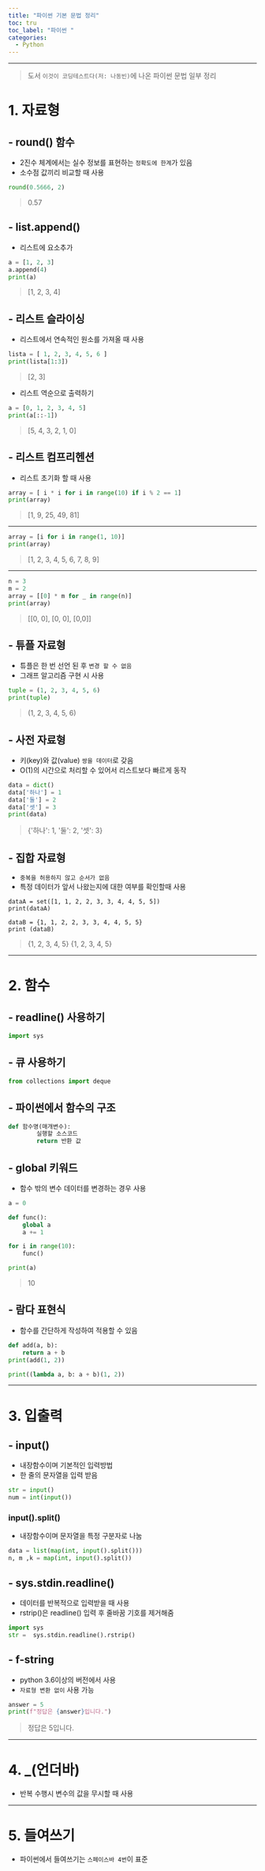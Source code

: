 ```yaml
---
title: "파이썬 기본 문법 정리"
toc: tru
toc_label: "파이썬 "
categories:
  - Python
---
```



---



> 도서 `이것이 코딩테스트다(저: 나동빈)`에 나온 파이썬 문법 일부 정리

# 1. 자료형

## - round() 함수

- 2진수 체계에서는 실수 정보를 표현하는 `정확도에 한계`가 있음
- 소수점 값끼리 비교할 때 사용

```python
round(0.5666, 2)
```

>0.57


## - list.append()

- 리스트에 요소추가

```python
a = [1, 2, 3]
a.append(4)
print(a)
```

> [1, 2, 3, 4]



## - 리스트 슬라이싱

- 리스트에서 연속적인 원소를 가져올 때 사용

```python
lista = [ 1, 2, 3, 4, 5, 6 ]
print(lista[1:3])
```

> [2, 3]
 

- 리스트 역순으로 출력하기

```python
a = [0, 1, 2, 3, 4, 5]
print(a[::-1])
```

> [5, 4, 3, 2, 1, 0]





## - 리스트 컴프리헨션

- 리스트 초기화 할 때 사용

```python
array = [ i * i for i in range(10) if i % 2 == 1]
print(array)
```

> [1, 9, 25, 49, 81]

---

```python
array = [i for i in range(1, 10)]
print(array)
```

>[1, 2, 3, 4, 5, 6, 7, 8, 9]

---

```python
n = 3
m = 2
array = [[0] * m for _ in range(n)]
print(array)
```

> [[0, 0], [0, 0], [0,0]]


## - 튜플 자료형

- 튜플은 한 번 선언 된 후 `변경 할 수 없음`
- 그래프 알고리즘 구현 시 사용

```python
tuple = (1, 2, 3, 4, 5, 6)
print(tuple)
```

> (1, 2, 3, 4, 5, 6)



## - 사전 자료형

- 키(key)와 값(value) `쌍을 데이터`로 갖음
- O(1)의 시간으로 처리할 수 있어서 리스트보다 빠르게 동작

```python
data = dict()
data['하나'] = 1
data['둘'] = 2
data['셋'] = 3
print(data)
```

> {'하나': 1, '둘': 2, '셋': 3}


## - 집합 자료형

- `중복을 허용하지 않고 순서가 없음`
- 특정 데이터가 앞서 나왔는지에 대한 여부를 확인할때 사용

```
dataA = set([1, 1, 2, 2, 3, 3, 4, 4, 5, 5])
print(dataA)

dataB = {1, 1, 2, 2, 3, 3, 4, 4, 5, 5}
print (dataB)
```

> {1, 2, 3, 4, 5}
> {1, 2, 3, 4, 5}


---



#  2. 함수

## - readline() 사용하기

```python
import sys
```


## - 큐 사용하기

```python
from collections import deque
```

## - 파이썬에서 함수의 구조

```python
def 함수명(매개변수):
		실행할 소스코드
		return 반환 값
```

## - global 키워드

- 함수 밖의 변수 데이터를 변경하는 경우 사용

```python
a = 0

def func():
	global a
	a += 1

for i in range(10):
	func()

print(a)
```

> 10

## - 람다 표현식

- 함수를 간단하게 작성하여 적용할 수 있음

```python
def add(a, b):
	return a + b
print(add(1, 2))

print((lambda a, b: a + b)(1, 2))
```


---




# 3. 입출력

## -  input()

- 내장함수이며 기본적인 입력방법
- 한 줄의 문자열을 입력 받음

```python
str = input()
num = int(input())
```


### input().split()

- 내장함수이며 문자열을 특정 구분자로 나눔

```python
data = list(map(int, input().split()))
n, m ,k = map(int, input().split())
```

## - sys.stdin.readline()

- 데이터를 반복적으로 입력받을 때 사용
- rstrip()은 readline() 입력 후 줄바꿈 기호를 제거해줌

```python
import sys
str =  sys.stdin.readline().rstrip()
```

## - f-string

- python 3.6이상의 버전에서 사용
- `자료형 변환 없이` 사용 가능

```python
answer = 5
print(f"정답은 {answer}입니다.")
```

>정답은 5입니다.


---



# 4. _(언더바)

- 반복 수행시 변수의 값을 무시할 때 사용



---




# 5. 들여쓰기

- 파이썬에서 들여쓰기는 `스페이스바 4번`이 표준

